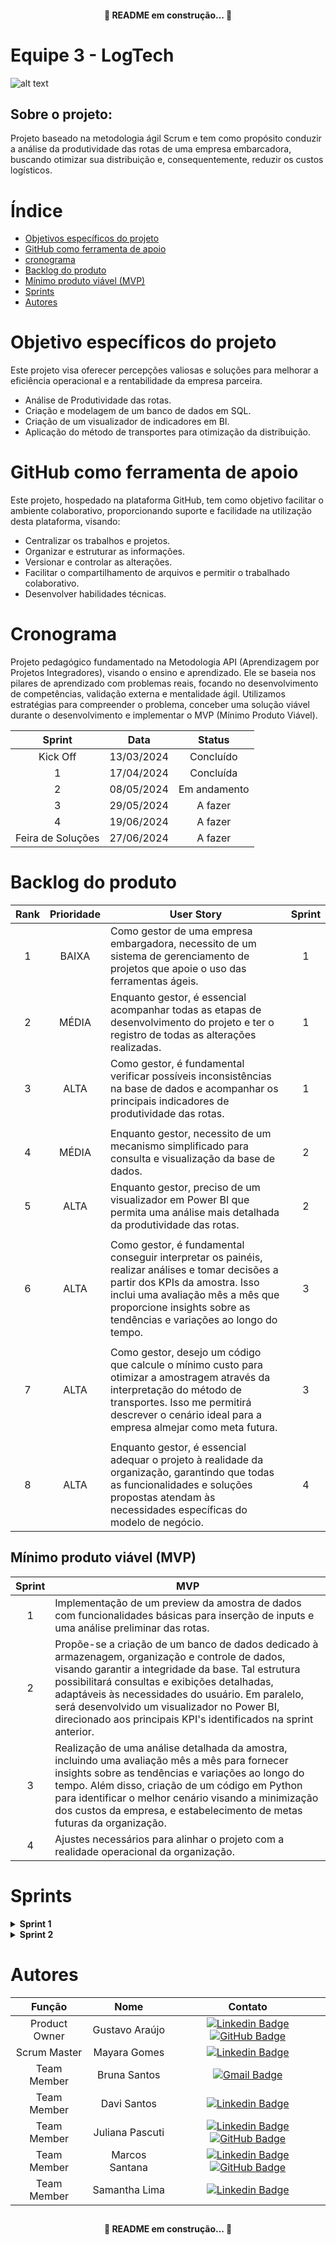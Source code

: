 <h4 align="center">
🚧 README em construção... 🚧
</h4>

# Equipe 3 - LogTech

![alt text](https://www.canva.com/design/DAGEjYs3xuc/0gpukwJjgjxVpJu1D3-cLQ/view)

## Sobre o projeto:

Projeto baseado na metodologia ágil Scrum e tem como propósito conduzir a análise da produtividade das rotas de uma empresa embarcadora, buscando otimizar sua distribuição e, consequentemente, reduzir os custos logísticos.

# Índice
* [Objetivos específicos do projeto](#objetivo-específicos-do-projeto)
* [GitHub como ferramenta de apoio](#github-como-ferramenta-de-apoio)
* [cronograma](#cronograma)
* [Backlog do produto](#backlog-do-produto)
* [Mínimo produto viável (MVP)](#mínimo-produto-viável-mvp)
* [Sprints](#sprints)
* [Autores](#autores)

##

# Objetivo específicos do projeto

Este projeto visa oferecer percepções valiosas e soluções para melhorar a eficiência operacional e a rentabilidade da empresa parceira.

- Análise de Produtividade das rotas.
- Criação e modelagem de um banco de dados em SQL.
- Criação de um visualizador de indicadores em BI.
- Aplicação do método de transportes para otimização da distribuição.

# GitHub como ferramenta de apoio

Este projeto, hospedado na plataforma GitHub, tem como objetivo facilitar o ambiente colaborativo, proporcionando suporte e facilidade na utilização desta plataforma, visando:

- Centralizar os trabalhos e projetos.
- Organizar e estruturar as informações.
- Versionar e controlar as alterações.
- Facilitar o compartilhamento de arquivos e permitir o trabalhado colaborativo.
- Desenvolver habilidades técnicas.

# Cronograma

Projeto pedagógico fundamentado na Metodologia API (Aprendizagem por Projetos Integradores), visando o ensino e aprendizado. Ele se baseia nos pilares de aprendizado com problemas reais, focando no desenvolvimento de competências, validação externa e mentalidade ágil. Utilizamos estratégias para compreender o problema, conceber uma solução viável durante o desenvolvimento e implementar o MVP (Mínimo Produto Viável).

<div align="center">

|      Sprint        |     Data      |     Status     |
|:------------------:|:-------------:|:--------------:|
|     Kick Off       |  13/03/2024   |   Concluído    |
|         1          |  17/04/2024   |   Concluída    |
|         2          |  08/05/2024   | Em andamento   |
|         3          |  29/05/2024   |    A fazer     |
|         4          |  19/06/2024   |    A fazer     |
| Feira de Soluções |  27/06/2024   |    A fazer     |

</div>


# Backlog do produto

<div align="center">
  
| Rank | Prioridade | User Story                                                                                                                                                                                               | Sprint |
|:----:|:----------:|----------------------------------------------------------------------------------------------------------------------------------------------------------------------------------------------------------|:------:|
|   1  |    BAIXA   | Como gestor de uma empresa embargadora, necessito de um sistema de gerenciamento de projetos que apoie o uso das ferramentas ágeis.                                                                    |   1    |
|   2  |    MÉDIA   | Enquanto gestor, é essencial acompanhar todas as etapas de desenvolvimento do projeto e ter o registro de todas as alterações realizadas.                                                             |   1    |
|   3  |    ALTA    | Como gestor, é fundamental verificar possíveis inconsistências na base de dados e acompanhar os principais indicadores de produtividade das rotas.                                                     |   1    |
|      |            |                                                                                                                                                                                                          |        |
|   4  |    MÉDIA   | Enquanto gestor, necessito de um mecanismo simplificado para consulta e visualização da base de dados.                                                                                               |   2    |
|   5  |    ALTA    | Enquanto gestor, preciso de um visualizador em Power BI que permita uma análise mais detalhada da produtividade das rotas.                                                                            |   2    |
|      |            |                                                                                                                                                                                                          |        |
|   6  |    ALTA    | Como gestor, é fundamental conseguir interpretar os painéis, realizar análises e tomar decisões a partir dos KPIs da amostra. Isso inclui uma avaliação mês a mês que proporcione insights sobre as tendências e variações ao longo do tempo. |   3    |
|      |            |                                                                                                                                                                                                          |        |
|   7  |    ALTA    | Como gestor, desejo um código que calcule o mínimo custo para otimizar a amostragem através da interpretação do método de transportes. Isso me permitirá descrever o cenário ideal para a empresa almejar como meta futura.                                    |   3    |
|      |            |                                                                                                                                                                                                          |        |
|   8  |    ALTA    | Enquanto gestor, é essencial adequar o projeto à realidade da organização, garantindo que todas as funcionalidades e soluções propostas atendam às necessidades específicas do modelo de negócio. |   4    |

</div>

## Mínimo produto viável (MVP)

| Sprint | MVP |
|:------:|---|
|   1    | Implementação de um preview da amostra de dados com funcionalidades básicas para inserção de inputs e uma análise preliminar das rotas. |
|   2    | Propõe-se a criação de um banco de dados dedicado à armazenagem, organização e controle de dados, visando garantir a integridade da base. Tal estrutura possibilitará consultas e exibições detalhadas, adaptáveis às necessidades do usuário. Em paralelo, será desenvolvido um visualizador no Power BI, direcionado aos principais  KPI's identificados na sprint anterior. |
|   3    | Realização de uma análise detalhada da amostra, incluindo uma avaliação mês a mês para fornecer insights sobre as tendências e variações ao longo do tempo. Além disso, criação de um código em Python para identificar o melhor cenário visando a minimização dos custos da empresa, e estabelecimento de metas futuras da organização. |
|   4    | Ajustes necessários para alinhar o projeto com a realidade operacional da organização.  |

# Sprints

<details> 
<summary><b>Sprint 1</b></summary> 

## [Documentação](https://github.com/Gustavorma/LogTech/blob/main/Sprint%201.pdf)

### Vídeo MVP da sprint
[Vídeo MVP](https://user-images.githubusercontent.com/164095128/325018521-0d1cad8c-299e-41eb-a9c3-5f6f86f8ad12.mp4?jwt=eyJhbGciOiJIUzI1NiIsInR5cCI6IkpXVCJ9.eyJpc3MiOiJnaXRodWIuY29tIiwiYXVkIjoicmF3LmdpdGh1YnVzZXJjb250ZW50LmNvbSIsImtleSI6ImtleTUiLCJleHAiOjE3MTM5MTQ1OTksIm5iZiI6MTcxMzkxNDI5OSwicGF0aCI6Ii8xNjQwOTUxMjgvMzI1MDE4NTIxLTBkMWNhZDhjLTI5OWUtNDFlYi1hOWMzLTVmNmY4NmY4YWQxMi5tcDQ_WC1BbXotQWxnb3JpdGhtPUFXUzQtSE1BQy1TSEEyNTYmWC1BbXotQ3JlZGVudGlhbD1BS0lBVkNPRFlMU0E1M1BRSzRaQSUyRjIwMjQwNDIzJTJGdXMtZWFzdC0xJTJGczMlMkZhd3M0X3JlcXVlc3QmWC1BbXotRGF0ZT0yMDI0MDQyM1QyMzE4MTlaJlgtQW16LUV4cGlyZXM9MzAwJlgtQW16LVNpZ25hdHVyZT1jNjEyYjlkYTgzZTBlYTg2MzRjMmY5ZTMxYWVmODQ0ZWNiNDExMGJlM2QwMzczN2YwZWZhOWJhMWJiMzZjZDg4JlgtQW16LVNpZ25lZEhlYWRlcnM9aG9zdCZhY3Rvcl9pZD0wJmtleV9pZD0wJnJlcG9faWQ9MCJ9.QaOlip-Q3vVfAV8x8dPumvoXnEpjsgitMFL67_O_FoM)

### Tecnologias utilizadas
- GitHub
- Jira Software
- Slack
- Microsoft Excel

</details>



<details> 
<summary><b>Sprint 2</b></summary> 

## [Documentação](https://github.com/Gustavorma/LogTech/blob/main/Sprint%202.pdf)

### Tecnologias utilizadas
- GitHub
- Jira Software
- Slack
- Microsoft Excel
- MySQL Workbench
- Power BI

</details>

# Autores

| Função         | Nome              | Contato                                                                                                                                                             |
|:--------------:|:-----------------:|:-------------------------------------------------------------------------------------------------------------------------------------------------------------------:|
| Product Owner  | Gustavo Araújo    | [![Linkedin Badge](https://img.shields.io/badge/Linkedin-blue?style=flat-square&logo=Linkedin&logoColor=white)](https://www.linkedin.com/in/gustavorma/) [![GitHub Badge](https://img.shields.io/badge/GitHub-181717?style=flat-square&logo=github&logoColor=white)](https://github.com/Gustavorma/Gustavo_profile) |
| Scrum Master   | Mayara Gomes      | [![Linkedin Badge](https://img.shields.io/badge/Linkedin-blue?style=flat-square&logo=Linkedin&logoColor=white)](https://www.linkedin.com/in/mayara-carolina-da-costa-gomes-24937368/) |
| Team Member    | Bruna Santos      | [![Gmail Badge](https://img.shields.io/badge/Gmail-D14836?style=flat-square&logo=gmail&logoColor=white)](mailto:bruna.santos154@fatec.sp.gov.br) |
| Team Member    | Davi Santos       | [![Linkedin Badge](https://img.shields.io/badge/Linkedin-blue?style=flat-square&logo=Linkedin&logoColor=white)](https://www.linkedin.com/in/davi-santos-57458120b/) |
| Team Member    | Juliana Pascuti    | [![Linkedin Badge](https://img.shields.io/badge/Linkedin-blue?style=flat-square&logo=Linkedin&logoColor=white)](https://www.linkedin.com/in/juliana-pascuti-6839ab202/) [![GitHub Badge](https://img.shields.io/badge/GitHub-181717?style=flat-square&logo=github&logoColor=white)](https://github.com/JulianaPascuti) |
| Team Member    | Marcos Santana    | [![Linkedin Badge](https://img.shields.io/badge/Linkedin-blue?style=flat-square&logo=Linkedin&logoColor=white)](https://www.linkedin.com/in/marcos-camargo-9ba097226) [![GitHub Badge](https://img.shields.io/badge/GitHub-181717?style=flat-square&logo=github&logoColor=white)](https://github.com/Marvinc4)
| Team Member    | Samantha Lima     | [![Linkedin Badge](https://img.shields.io/badge/Linkedin-blue?style=flat-square&logo=Linkedin&logoColor=white)](https://www.linkedin.com/in/samantha-lima-564b46261//) |


##

<h4 align="center">
🚧 README em construção... 🚧
</h4>
